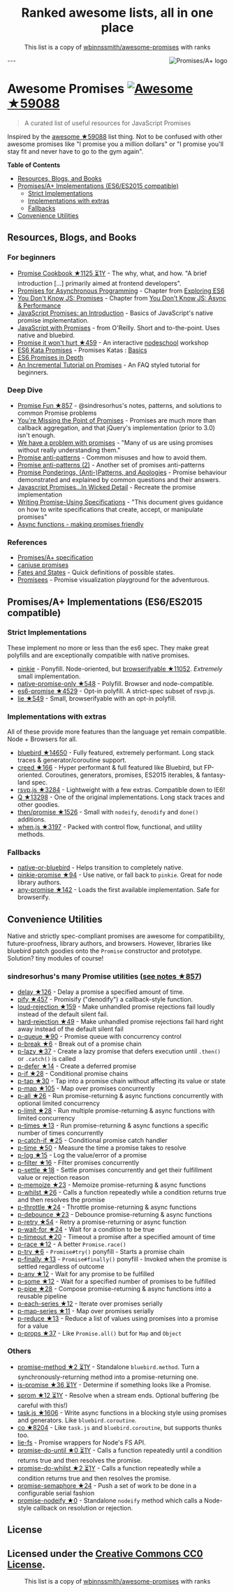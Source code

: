 <h1 align="center">
Ranked awesome lists, all in one place
</h1>
<p align="center">
	This list is a copy of <a href="wbinnssmith/awesome-promises">wbinnssmith/awesome-promises</a> with ranks
</p>
---
<a href="https://promisesaplus.com/">
    <img src="https://promisesaplus.com/assets/logo-small.png" alt="Promises/A+ logo" align="right" />
</a>

# Awesome Promises [![Awesome](https://cdn.rawgit.com/sindresorhus/awesome/d7305f38d29fed78fa85652e3a63e154dd8e8829/media/badge.svg) ★59088](https://github.com/sindresorhus/awesome)

> A curated list of useful resources for JavaScript Promises

Inspired by the [awesome ★59088](https://github.com/sindresorhus/awesome) list thing. Not to be confused with other awesome promises like "I promise you a million dollars" or "I promise you'll stay fit and never have to go to the gym again".

**Table of Contents**

- [Resources, Blogs, and Books](#resources-blogs-and-books)
- [Promises/A+ Implementations (ES6/ES2015 compatible)](#promisesa-implementations-es6es2015-compatible)
  - [Strict Implementations](#strict-implementations)
  - [Implementations with extras](#implementations-with-extras)
  - [Fallbacks](#fallbacks)
- [Convenience Utilities](#convenience-utilities)

## Resources, Blogs, and Books

### For beginners
* [Promise Cookbook ★1125 ⏳1Y](https://github.com/mattdesl/promise-cookbook) - The why, what, and how. "A brief introduction [...] primarily aimed at frontend developers".
* [Promises for Asynchronous Programming](http://exploringjs.com/es6/ch_promises.html) - Chapter from [Exploring ES6](http://exploringjs.com/)
* [You Don't Know JS: Promises](https://github.com/getify/You-Dont-Know-JS/blob/master/async%20&%20performance/ch3.md) - Chapter from [You Don't Know JS: Async & Performance](https://github.com/getify/You-Dont-Know-JS/tree/master/async%20%26%20performance)
* [JavaScript Promises: an Introduction](https://developers.google.com/web/fundamentals/getting-started/primers/promises) - Basics of JavaScript's native promise implementation.
* [JavaScript with Promises](http://shop.oreilly.com/product/0636920032151.do) - from O'Reilly. Short and to-the-point. Uses native and bluebird.
* [Promise it won't hurt ★459](https://github.com/stevekane/promise-it-wont-hurt) - An interactive [nodeschool](https://nodeschool.io/) workshop
* [ES6 Kata Promises](http://es6katas.org/) - Promises Katas : [Basics](http://tddbin.com/#?kata=es6/language/promise/basics)
* [ES6 Promises in Depth](https://ponyfoo.com/articles/es6-promises-in-depth)
* [An Incremental Tutorial on Promises](http://www.sohamkamani.com/blog/2016/08/28/incremenal-tutorial-to-promises/) - An FAQ styled tutorial for beginners.

### Deep Dive
* [Promise Fun ★857](https://github.com/sindresorhus/promise-fun) - @sindresorhus's notes, patterns, and solutions to common Promise problems
* [You're Missing the Point of Promises](https://blog.domenic.me/youre-missing-the-point-of-promises/) - Promises are much more than callback aggregation, and that jQuery's implementation (prior to 3.0) isn't enough.
* [We have a problem with promises](https://pouchdb.com/2015/05/18/we-have-a-problem-with-promises.html) - "Many of us are using promises without really understanding them."
* [Promise anti-patterns](https://github.com/petkaantonov/bluebird/wiki/Promise-anti-patterns) - Common misuses and how to avoid them.
* [Promise anti-patterns (2)](http://taoofcode.net/promise-anti-patterns/) - Another set of promises anti-patterns
* [Promise Ponderings, (Anti-)Patterns, and Apologies](https://sdgluck.github.io/2015/08/24/promise-ponderings-patterns-apologies/) - Promise behaviour demonstrated and explained by common questions and their answers.
* [Javascript Promises...In Wicked Detail](http://www.mattgreer.org/articles/promises-in-wicked-detail/) - Recreate the promise implementation
* [Writing Promise-Using Specifications](https://www.w3.org/2001/tag/doc/promises-guide) - "This document gives guidance on how to write specifications that create, accept, or manipulate promises"
* [Async functions - making promises friendly](https://developers.google.com/web/fundamentals/getting-started/primers/async-functions)

### References
* [Promises/A+ specification](https://promisesaplus.com/)
* [caniuse promises](http://caniuse.com/#feat=promises)
* [Fates and States](https://github.com/domenic/promises-unwrapping/blob/master/docs/states-and-fates.md) - Quick definitions of possible states.
* [Promisees](https://bevacqua.github.io/promisees/) - Promise visualization playground for the adventurous.

## Promises/A+ Implementations (ES6/ES2015 compatible)

### Strict Implementations
These implement no more or less than the es6 spec. They make great polyfills and are exceptionally compatible with native promises.

* [pinkie](https://github.com/floatdrop/pinkie) - Ponyfill. Node-oriented, but [browserifyable ★11052](https://github.com/substack/node-browserify). *Extremely* small implementation.
* [native-promise-only ★548](https://github.com/getify/native-promise-only) - Polyfill. Browser and node-compatible.
* [es6-promise ★4529](https://github.com/stefanpenner/es6-promise) - Opt-in polyfill. A strict-spec subset of rsvp.js.
* [lie ★549](https://github.com/calvinmetcalf/lie) - Small, browserifyable with an opt-in polyfill.

### Implementations with extras
All of these provide more features than the language yet remain compatible. Node + Browsers for all.

* [bluebird ★14650](https://github.com/petkaantonov/bluebird) - Fully featured, extremely performant. Long stack traces & generator/coroutine support.
* [creed ★166](https://github.com/briancavalier/creed) - Hyper performant & full featured like Bluebird, but FP-oriented. Coroutines, generators, promises, ES2015 iterables, & fantasy-land spec.
* [rsvp.js ★3284](https://github.com/tildeio/rsvp.js) - Lightweight with a few extras. Compatible down to IE6!
* [Q ★13298](https://github.com/kriskowal/q) - One of the original implementations. Long stack traces and other goodies.
* [then/promise ★1526](https://github.com/then/promise) - Small with `nodeify`, `denodify` and `done()` additions.
* [when.js ★3197](https://github.com/cujojs/when) - Packed with control flow, functional, and utility methods.


### Fallbacks
* [native-or-bluebird](https://www.npmjs.com/package/native-or-bluebird) - Helps transition to completely native.
* [pinkie-promise ★94](https://github.com/floatdrop/pinkie-promise) - Use native, or fall back to `pinkie`. Great for node library authors.
* [any-promise ★142](https://github.com/kevinbeaty/any-promise) - Loads the first available implementation. Safe for browserify.

## Convenience Utilities
Native and strictly spec-compliant promises are awesome for compatibility, future-proofness, library authors, and browsers. However, libraries like bluebird patch goodies onto the `Promise` constructor and prototype. Solution? tiny modules of course!

### sindresorhus's many Promise utilities ([see notes ★857](https://github.com/sindresorhus/promise-fun))
* [delay ★126](https://github.com/sindresorhus/delay) - Delay a promise a specified amount of time.
* [pify ★457](https://github.com/sindresorhus/pify) - Promisify ("denodify") a callback-style function.
* [loud-rejection ★159](https://github.com/sindresorhus/loud-rejection) - Make unhandled promise rejections fail loudly instead of the default silent fail.
* [hard-rejection ★49](https://github.com/sindresorhus/hard-rejection) - Make unhandled promise rejections fail hard right away instead of the default silent fail
* [p-queue ★90](https://github.com/sindresorhus/p-queue) - Promise queue with concurrency control
* [p-break ★6](https://github.com/sindresorhus/p-break) - Break out of a promise chain
* [p-lazy ★37](https://github.com/sindresorhus/p-lazy) - Create a lazy promise that defers execution until `.then()` or `.catch()` is called
* [p-defer ★14](https://github.com/sindresorhus/p-defer) - Create a deferred promise
* [p-if ★28](https://github.com/sindresorhus/p-if) - Conditional promise chains
* [p-tap ★30](https://github.com/sindresorhus/p-tap) - Tap into a promise chain without affecting its value or state
* [p-map ★105](https://github.com/sindresorhus/p-map) - Map over promises concurrently
* [p-all ★26](https://github.com/sindresorhus/p-all) - Run promise-returning & async functions concurrently with optional limited concurrency
* [p-limit ★28](https://github.com/sindresorhus/p-limit) - Run multiple promise-returning & async functions with limited concurrency
* [p-times ★13](https://github.com/sindresorhus/p-times) - Run promise-returning & async functions a specific number of times concurrently
* [p-catch-if ★25](https://github.com/sindresorhus/p-catch-if) - Conditional promise catch handler
* [p-time ★50](https://github.com/sindresorhus/p-time) - Measure the time a promise takes to resolve
* [p-log ★15](https://github.com/sindresorhus/p-log) - Log the value/error of a promise
* [p-filter ★16](https://github.com/sindresorhus/p-filter) - Filter promises concurrently
* [p-settle ★18](https://github.com/sindresorhus/p-settle) - Settle promises concurrently and get their fulfillment value or rejection reason
* [p-memoize ★23](https://github.com/sindresorhus/p-memoize) - Memoize promise-returning & async functions
* [p-whilst ★26](https://github.com/sindresorhus/p-whilst) - Calls a function repeatedly while a condition returns true and then resolves the promise
* [p-throttle ★24](https://github.com/sindresorhus/p-throttle) - Throttle promise-returning & async functions
* [p-debounce ★23](https://github.com/sindresorhus/p-debounce) - Debounce promise-returning & async functions
* [p-retry ★54](https://github.com/sindresorhus/p-retry) - Retry a promise-returning or async function
* [p-wait-for ★24](https://github.com/sindresorhus/p-wait-for) - Wait for a condition to be true
* [p-timeout ★20](https://github.com/sindresorhus/p-timeout) - Timeout a promise after a specified amount of time
* [p-race ★12](https://github.com/sindresorhus/p-race) - A better `Promise.race()`
* [p-try ★6](https://github.com/sindresorhus/p-try) - `Promise#try()` ponyfill - Starts a promise chain
* [p-finally ★13](https://github.com/sindresorhus/p-finally) - `Promise#finally()` ponyfill - Invoked when the promise is settled regardless of outcome
* [p-any ★12](https://github.com/sindresorhus/p-any) - Wait for any promise to be fulfilled
* [p-some ★12](https://github.com/sindresorhus/p-some) - Wait for a specified number of promises to be fulfilled
* [p-pipe ★28](https://github.com/sindresorhus/p-pipe) - Compose promise-returning & async functions into a reusable pipeline
* [p-each-series ★12](https://github.com/sindresorhus/p-each-series) - Iterate over promises serially
* [p-map-series ★11](https://github.com/sindresorhus/p-map-series) - Map over promises serially
* [p-reduce ★13](https://github.com/sindresorhus/p-reduce) - Reduce a list of values using promises into a promise for a value
* [p-props ★37](https://github.com/sindresorhus/p-props) - Like `Promise.all()` but for `Map` and `Object`

### Others
* [promise-method ★2 ⏳1Y](https://github.com/wbinnssmith/promise-method) - Standalone `bluebird.method`. Turn a synchronously-returning method into a promise-returning one.
* [is-promise ★36 ⏳1Y](https://github.com/then/is-promise) - Determine if something looks like a Promise.
* [sprom ★12 ⏳1Y](https://github.com/then/sprom) - Resolve when a stream ends. Optional buffering (be careful with this!)
* [task.js ★1606](https://github.com/mozilla/task.js) - Write async functions in a blocking style using promises and generators. Like `bluebird.coroutine`.
* [co ★8204](https://github.com/tj/co) - Like `task.js` and `bluebird.coroutine`, but supports thunks too.
* [lie-fs](https://www.npmjs.com/package/lie-fs) - Promise wrappers for Node's FS API.
* [promise-do-until ★0 ⏳1Y](https://github.com/busterc/promise-do-until) - Calls a function repeatedly until a condition returns true and then resolves the promise.
* [promise-do-whilst ★2 ⏳1Y](https://github.com/busterc/promise-do-whilst) - Calls a function repeatedly while a condition returns true and then resolves the promise.
* [promise-semaphore ★24](https://github.com/samccone/promise-semaphore) - Push a set of work to be done in a configurable serial fashion
* [promise-nodeify ★0](https://github.com/kevinoid/promise-nodeify) - Standalone `nodeify` method which calls a Node-style callback on resolution or rejection.

## License
Licensed under the [Creative Commons CC0 License](https://creativecommons.org/publicdomain/zero/1.0/).
---
<p align="center">
	This list is a copy of <a href="wbinnssmith/awesome-promises">wbinnssmith/awesome-promises</a> with ranks
</p>

<script>
  (function(i,s,o,g,r,a,m){i['GoogleAnalyticsObject']=r;i[r]=i[r]||function(){
  (i[r].q=i[r].q||[]).push(arguments)},i[r].l=1*new Date();a=s.createElement(o),
  m=s.getElementsByTagName(o)[0];a.async=1;a.src=g;m.parentNode.insertBefore(a,m)
  })(window,document,'script','https://www.google-analytics.com/analytics.js','ga');

  ga('create', 'UA-100705027-1', 'auto');
  ga('send', 'pageview');

</script>
